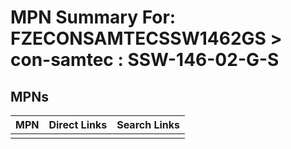 



# MPN Summary For: FZECONSAMTECSSW1462GS > con-samtec : SSW-146-02-G-S

## MPNs
  

|MPN|Direct Links|Search Links|
| :--- | :--- | :--- |
||||
